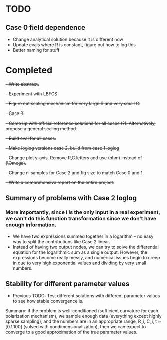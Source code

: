 # TODO

## Case 0 field dependence
- Change analytical solution because it is different now
- Update evals where R is constant, figure out how to log this
- Better naming for stuff


# Completed

~~- Write abstract.~~

~~- Experiment with LBFGS~~

~~- Figure out scaling mechanism for very large R and very small C.~~

~~- Case 3.~~

~~- Come up with official reference solutions for all cases (?). Alternatively, propose a general scaling method.~~

~~- Build eval for all cases.~~

~~- Make loglog versions case 2, build from case 1 loglog~~

~~- Change plot y-axis. Remove R,C letters and use (ohm) instead of (\Omega).~~

~~- Change n-samples for Case 2 and fig size to match Case 0 and 1.~~

~~- Write a comprehensive report on the entire project.~~


## Summary of problems with Case 2 loglog

### More importantly, since I is the only input in a real experiment, we can't do this function transformation since we don't have enough information.

- We have two expressions summed together in a logarithm – no easy way to split the contributions like Case 2 linear.
- Instead of having two output nodes, we can try to solve the differential equation for the logarithmic sum as a single output. However, the expressions become really messy, and numerical issues begin to creep in due to very high exponential values and dividing by very small numbers.


## Stability for different parameter values
- Previous TODO: Test different solutions with different parameter values to see how stable convergence is.

Summary: if the problem is well-conditioned (sufficient curvature for each polarization mechanism), we sample enough data (everything except highly sparse sampling), and the numbers are in an appropriate range, R_i, C_i, t ~ [0.1,100] (solved with nondimensionalization), then we can expect to converge to a good approximation of the true parameter values.

